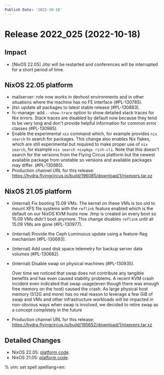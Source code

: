 ```yaml
---
Publish Date: '2022-10-18'
---
```


# Release 2022_025 (2022-10-18)

## Impact

- \[NixOS 22.05\] Jitsi will be restarted and conferences will be interrupted
   for a short period of time.

## NixOS 22.05 platform

- mailserver: role now works in devhost environments and in other situations
  where the machine has no FE interface (#PL-130785).
- jitsi: update all packages to latest stable release (#PL-130883).
- fc-manage: add `--show-trace` option to show detailed stack traces for Nix
  errors. Stack traces are disabled by default now because they tend to be
  very long and don't provide helpful information for common error classes
  (#PL-130985).
- Enable the experimental `nix` command which, for example provides `nix
  search` to search for packages. This change also enables Nix flakes, which
  are still experimental but required to make proper use of `nix search`, for
  example `nix search nixpkgs rich-cli`. Note that this doesn't search for
  the versions from the Flying Circus platform but the newest available
  package from unstable so versions and available packages may differ.
  (#PL-130985).
- Production channel URL for this release: https://hydra.flyingcircus.io/build/196085/download/1/nixexprs.tar.xz

## NixOS 21.05 platform

- (internal) Fix booting 15.09 VMs. The kernel on these VMs is too old to
  mount XFS file systems with the `reflink` feature enabled which is the
  default on our NixOS KVM hosts now. /tmp is created on every boot so 15.09
  VMs didn't boot anymore. This change disables `reflink` until all 15.09 VMs
  are gone (#PL-130977).
- (internal) Provide the Ceph Luminuous update using a feature-flag mechanism (#PL-130693).
- (internal) Add used disk space telemetry for backup server data volumes (#PL-130682).
- (internal) Disable swap on physical machines (#PL-130935).

  Over time we noticed that swap does not contribute any tangible benefits and
  has even caused stability problems. A recent KVM crash incident even
  indicated that swap usage(even though there was enough free memory on the
  host) caused the crash. As large physical host memory (512G and more) has
  no real reason to leverage a few GiB of swap and VMs and other
  infrastructure workloads will be impacted in non-obvious ways when swap is
  involved, we decided to retire swap as a concept completely in the future
- Production channel URL for this release: https://hydra.flyingcircus.io/build/195652/download/1/nixexprs.tar.xz

## Detailed Changes

- NixOS 22.05: [platform code](https://github.com/flyingcircusio/fc-nixos/compare/fc/r2022_024/22.05...6bd5c01b9bc0fdc0a88bbc78f62bf6e8c6cd67a6).
- NixOS 21.05: [platform code](https://github.com/flyingcircusio/fc-nixos/compare/fc/r2022_022/21.05...286cb214e56110ad33a05cc726a22c8dff08589a).


% vim: set spell spelllang=en:

